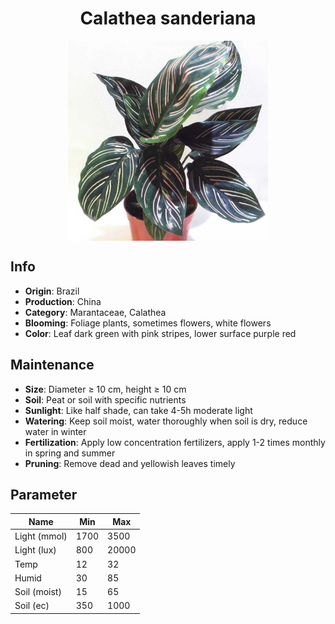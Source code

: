 <h1 align='center'>Calathea sanderiana</h1>
<p align="center">
    <img 
        align='center'
        width='320'
        src="../images/calathea sanderiana.png" 
        alt='Calathea sanderiana' />
</p>

## Info

 - **Origin**: Brazil
 - **Production**: China
 - **Category**: Marantaceae, Calathea
 - **Blooming**: Foliage plants, sometimes flowers, white flowers
 - **Color**: Leaf dark green with pink stripes, lower surface purple red

## Maintenance

 - **Size**: Diameter ≥ 10 cm, height ≥ 10 cm
 - **Soil**: Peat or soil with specific nutrients
 - **Sunlight**: Like half shade, can take 4-5h moderate light
 - **Watering**: Keep soil moist, water thoroughly when soil is dry, reduce water in winter
 - **Fertilization**: Apply low concentration fertilizers, apply 1-2 times monthly in spring and summer
 - **Pruning**: Remove dead and yellowish leaves timely

## Parameter

| Name         | Min  | Max   |
|--------------|------|-------|
| Light (mmol) | 1700 | 3500  |
| Light (lux)  | 800 | 20000 |
| Temp         | 12    | 32    |
| Humid        | 30   | 85    |
| Soil (moist) | 15   | 65    |
| Soil (ec)    | 350  | 1000  |